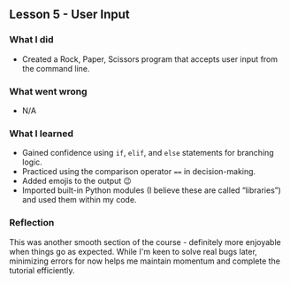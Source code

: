 ## Lesson 5 - User Input

### What I did
- Created a Rock, Paper, Scissors program that accepts user input from the command line.

### What went wrong
- N/A

### What I learned
- Gained confidence using `if`, `elif`, and `else` statements for branching logic.
- Practiced using the comparison operator `==` in decision-making.
- Added emojis to the output 😉
- Imported built-in Python modules (I believe these are called “libraries”) and used them within my code.

### Reflection
This was another smooth section of the course - definitely more enjoyable when things go as expected. While I'm keen to solve real bugs later, minimizing errors for now helps me maintain momentum and complete the tutorial efficiently.